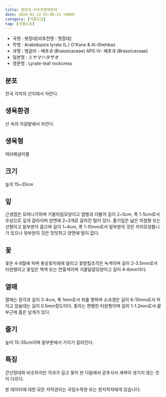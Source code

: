 ```yaml
---
title: 묏장대_비추천명멧장대
date: 2024-02-12 02:00:21 +0800
category: [식물도감]
tag: [식물도감]
---
```




- 국명 : 묏장대[비추천명 : 멧장대]
- 학명 : Arabidopsis lyrata (L.) O'Kane & Al-Shehbaz
- 과명 : 앵글러 - 배추과 (Brassicaceae) APG Ⅳ- 배추과 (Brassicaceae)
- 일본명 : ミヤマハタザオ
- 영문명 : Lyrate-leaf rockcress


## 분포
전국 각처의 산지에서 자란다.
## 생육환경
산 속의 자갈밭에서 자란다.
## 생육형
여러해살이풀 
## 크기
높이 15~35cm
## 잎
근생엽은 모여나기하며 거꿀피침모양이고 엽병과 더불어 길이 2~5cm, 폭 1-5cm로서 우상으로 깊게 갈라지며 양면에 2~3개로 갈라진 털이 있다. 줄기잎은 넓은 피침형 또는 선형이고 밑부분이 좁으며 길이 1~4cm, 폭 1-10mm로서 밑부분의 것은 치아모양톱니가 있으나 윗부분의 것은 밋밋하고 양면에 털이 없다.
## 꽃
꽃은 4-8월에 피며 총상꽃차례에 달리고 꽃받침조각은 녹색이며 길이 2-3.5mm로서 타원형이고 꽃잎은 백색 또는 연홍색이며 거꿀달걀모양이고 길이 4-6mm이다.
## 열매
열매는 장각과 길이 3-4cm, 폭 1mm로서 위를 향하며 소과경은 길이 6-10mm로서 퍼지고 암술대는 길이 0.5mm정도이다. 종자는 편평한 타원형이며 길이 1-1.2mm로서 끝 부근에 좁은 날개가 있다.
## 줄기
높이 15-35cm이며 밑부분에서 가지가 갈라진다.
## 특징
큰산장대와 비슷하지만 각과가 길고 꽃이 핀 다음에서 곧추서서 새싹이 생기지 않는 것이 다르다.






본 데이터에 대한 모든 저작권리는 국립수목원 또는 원저작자에게 있습니다.
